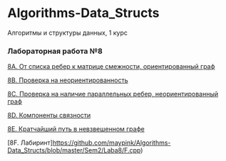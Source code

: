 # Algorithms-Data_Structs
Алгоритмы и структуры данных, 1 курс 

### Лабораторная работа №8

[8A. От списка ребер к матрице смежности, ориентированный граф](https://github.com/maypink/Algorithms-Data_Structs/blob/master/Sem2/Laba8/A.cpp)

[8B. Проверка на неориентированность](https://github.com/maypink/Algorithms-Data_Structs/blob/master/Sem2/Laba8/B.cpp)

[8C. Проверка на наличие параллельных ребер, неориентированный граф](https://github.com/maypink/Algorithms-Data_Structs/blob/master/Sem2/Laba8/C.cpp)

[8D. Компоненты связности](https://github.com/maypink/Algorithms-Data_Structs/blob/master/Sem2/Laba8/https://github.com/maypink/Algorithms-Data_Structs/blob/master/Sem2/Laba8/D.cpp)

[8E. Кратчайший путь в невзвешенном графе](https://github.com/maypink/Algorithms-Data_Structs/blob/master/Sem2/Laba8/E.cpp)

[8F. Лабиринт]https://github.com/maypink/Algorithms-Data_Structs/blob/master/Sem2/Laba8/F.cpp)
